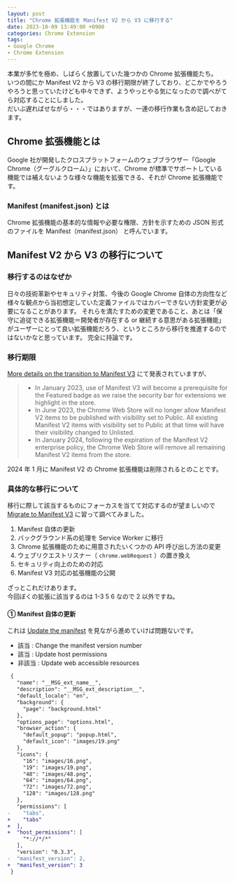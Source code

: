 ```yaml
---
layout: post
title: "Chrome 拡張機能を Manifest V2 から V3 に移行する"
date: 2023-10-09 13:49:00 +0900
categories: Chrome Extension
tags:
- Google Chrome
- Chrome Extension
---
```


本業が多忙を極め、しばらく放置していた幾つかの Chrome 拡張機能たち。  
いつの間にか Manifest V2 から V3 の移行期限が終了しており、どこかでやろうやろうと思っていたけども中々できず、ようやっとやる気になったので調べがてら対応することにしました。  
だいぶ遅ればせながら・・・ではありますが、一連の移行作業も含め記しておきます。


## Chrome 拡張機能とは

Google 社が開発したクロスプラットフォームのウェブブラウザー「Google Chrome（グーグルクローム）」において、Chrome が標準でサポートしている機能では補えないような様々な機能を拡張できる、それが Chrome 拡張機能です。


### Manifest (manifest.json) とは

Chrome 拡張機能の基本的な情報や必要な権限、方針を示すための JSON 形式のファイルを Manifest（manifest.json） と呼んでいます。


## Manifest V2 から V3 の移行について

### 移行するのはなぜか

日々の技術革新やセキュリティ対策、今後の Google Chrome 自体の方向性など様々な観点から当初想定していた定義ファイルではカバーできない方針変更が必要になることがあります。
それらを満たすための変更であること、あとは「保守に追従できる拡張機能＝開発者が存在する or 継続する意思がある拡張機能」がユーザーにとって良い拡張機能だろう、というところから移行を推進するのではないかなと思っています。
完全に持論です。


### 移行期限

[More details on the transition to Manifest V3](https://developer.chrome.com/blog/more-mv2-transition/) にて発表されていますが、

> - In January 2023, use of Manifest V3 will become a prerequisite for the Featured badge as we raise the security bar for extensions we highlight in the store.
> - In June 2023, the Chrome Web Store will no longer allow Manifest V2 items to be published with visibility set to Public. All existing Manifest V2 items with visibility set to Public at that time will have their visibility changed to Unlisted.
> - In January 2024, following the expiration of the Manifest V2 enterprise policy, the Chrome Web Store will remove all remaining Manifest V2 items from the store.

2024 年 1 月に Manifest V2 の Chrome 拡張機能は削除されるとのことです。


### 具体的な移行について

移行に際して該当するものにフォーカスを当てて対応するのが望ましいので [Migrate to Manifest V3](https://developer.chrome.com/docs/extensions/migrating/) に習って調べてみました。

1. Manifest 自体の更新
2. バックグラウンド系の処理を Service Worker に移行
3. Chrome 拡張機能のために用意されたいくつかの API 呼び出し方法の変更
4. ウェブリクエストリスナー（ `chrome.webRequest` ）の置き換え
5. セキュリティ向上のための対応
6. Manifest V3 対応の拡張機能の公開

ざっとこれだけあります。  
今回ぼくの拡張に該当するのは 1-3 5 6 なので 2 以外ですね。



#### ① Manifest 自体の更新

これは [Update the manifest](https://developer.chrome.com/docs/extensions/migrating/manifest/) を見ながら進めていけば問題ないです。

- 該当 : Change the manifest version number
- 該当 : Update host permissions
- 非該当 : Update web accessible resources


```diff
 {
   "name": "__MSG_ext_name__",
   "description": "__MSG_ext_description__",
   "default_locale": "en",
   "background": {
     "page": "background.html"
   },
   "options_page": "options.html",
   "browser_action": {
     "default_popup": "popup.html",
     "default_icon": "images/19.png"
   },
   "icons": {
     "16": "images/16.png",
     "19": "images/19.png",
     "48": "images/48.png",
     "64": "images/64.png",
     "72": "images/72.png",
     "128": "images/128.png"
   },
   "permissions": [
-    "tabs",
+    "tabs"
+  ],
+  "host_permissions": [
     "*://*/*"
   ],
   "version": "0.3.3",
-  "manifest_version": 2,
+  "manifest_version": 3
 }
```






